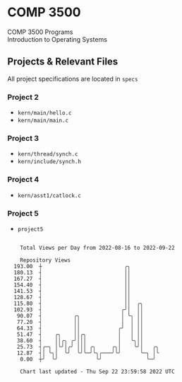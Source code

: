 # COMP 3500
COMP 3500 Programs  
Introduction to Operating Systems  
## Projects & Relevant Files
All project specifications are located in `specs`
### Project 2
- `kern/main/hello.c`
- `kern/main/main.c`
### Project 3
- `kern/thread/synch.c`
- `kern/include/synch.h`
### Project 4
- `kern/asst1/catlock.c`
### Project 5
- `project5`

```

    Total Views per Day from 2022-08-16 to 2022-09-22

    Repository Views
  193.00  ┼                          ╭╮
  180.13  ┤                          ││
  167.27  ┤                          ││
  154.40  ┤                          ││
  141.53  ┤                          ││
  128.67  ┤                          ││
  115.80  ┤                          ││  ╭╮
  102.93  ┤                         ╭╯│  ││
   90.07  ┤          ╭╮             │ ╰╮ ││
   77.20  ┤          ││             │  │ ││
   64.33  ┤          ││            ╭╯  │ ││
   51.47  ┤    ╭╮    ││╭╮          │   │ ││
   38.60  ┤    ││╭╮ ╭╯│││          │   ╰╮││
   25.73  ┤╭─╮ │╰╯│╭╯ │││ ╭╮     ╭╮│    ╰╯│   ╭╮
   12.87  ┤│ ╰╮│  ╰╯  ╰╯╰─╯╰╮╭───╯╰╯      ╰─╮ │╰
    0.00  ┼╯  ╰╯            ╰╯              ╰─╯

    Chart last updated - Thu Sep 22 23:59:58 2022 UTC
    
```
